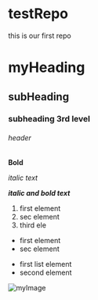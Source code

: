 # testRepo
this is our first repo 


# myHeading
## subHeading
### subheading 3rd level
###### header

**Bold**

*italic text*

***italic and bold text***

1. first element
2. sec element 
3. third ele

- first element
- sec element



* first list element
* second element 




![myImage](https://tse3.mm.bing.net/th?id=OIP.L3iLuXULE1kiRl2k3ScnQwHaE8&pid=Api&P=0&w=245&h=163)

